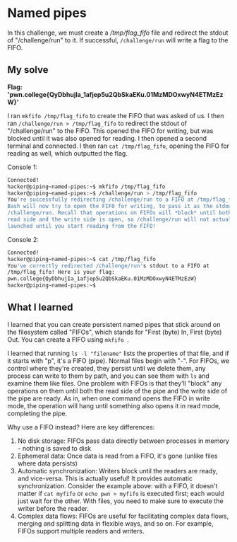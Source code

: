 # Named pipes

In this challenge, we must create a */tmp/flag_fifo* file and redirect the stdout of "/challenge/run" to it. If successful, ``/challenge/run`` will write a flag to the FIFO.

## My solve
**Flag: 'pwn.college{QyDbhujIa_1afjep5u2QbSkaEKu.01MzMDOxwyN4ETMzEzW}'**

I ran ``mkfifo /tmp/flag_fifo`` to create the FIFO that was asked of us. I then ran ``/challenge/run > /tmp/flag_fifo`` to redirect the stdout of "/challenge/run" to the FIFO. This opened the FIFO for writing, but was blocked until it was also opened for reading. I then opened a second terminal and connected. I then ran ``cat /tmp/flag_fifo``, opening the FIFO for reading as well, which outputted the flag.

Console 1:
```bash
Connected!
hacker@piping~named-pipes:~$ mkfifo /tmp/flag_fifo
hacker@piping~named-pipes:~$ /challenge/run > /tmp/flag_fifo
You're successfully redirecting /challenge/run to a FIFO at /tmp/flag_fifo! 
Bash will now try to open the FIFO for writing, to pass it as the stdout of 
/challenge/run. Recall that operations on FIFOs will *block* until both the 
read side and the write side is open, so /challenge/run will not actually be 
launched until you start reading from the FIFO!
```

Console 2:
```bash
Connected!
hacker@piping~named-pipes:~$ cat /tmp/flag_fifo
You've correctly redirected /challenge/run's stdout to a FIFO at 
/tmp/flag_fifo! Here is your flag:
pwn.college{QyDbhujIa_1afjep5u2QbSkaEKu.01MzMDOxwyN4ETMzEzW}
hacker@piping~named-pipes:~$ 
```

## What I learned
I learned that you can create persistent named pipes that stick around on the filesystem called "FIFOs", which stands for "First (byte) In, First (byte) Out. You can create a FIFO using ``mkfifo ``. 

I learned that running ``ls -l "filename"`` lists the properties of that file, and if it starts with "p", it's a FIFO (pipe). Normal files begin with "-". For FIFOs, we control where they're created, they persist until we delete them, any process can write to them by path, and you can see them with ``ls`` and examine them like files. One problem with FIFOs is that they'll "block" any operations on them until both the read side of the pipe and the write side of the pipe are ready. As in, when one command opens the FIFO in write mode, the operation will hang until something also opens it in read mode, completing the pipe.


Why use a FIFO instead? Here are key differences:

1. No disk storage: FIFOs pass data directly between processes in memory - nothing is saved to disk
2. Ephemeral data: Once data is read from a FIFO, it's gone (unlike files where data persists)
3. Automatic synchronization: Writers block until the readers are ready, and vice-versa. This is actually useful! It provides automatic synchronization. Consider the example above: with a FIFO, it doesn't matter if ``cat myfifo`` or ``echo pwn > myfifo`` is executed first; each would just wait for the other. With files, you need to make sure to execute the writer before the reader.
4. Complex data flows: FIFOs are useful for facilitating complex data flows, merging and splitting data in flexible ways, and so on. For example, FIFOs support multiple readers and writers.
